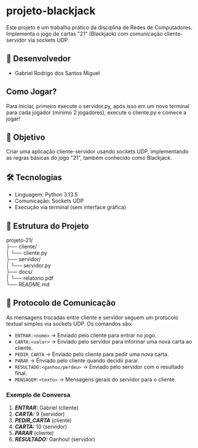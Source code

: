# projeto-blackjack
Este projeto é um trabalho prático da disciplina de Redes de Computadores. Implementa o jogo de cartas "21" (Blackjack) com comunicação cliente-servidor via sockets UDP.

## 👥 Desenvolvedor
- Gabriel Rodrigo dos Santos Miguel

## Como Jogar?
Para iniciar, primeiro execute o servidor.py, após isso em um novo terminal para cada jogador (mínimo 2 jogadores), execute o cliente.py e comece a jogar! 

## 🧠 Objetivo
Criar uma aplicação cliente-servidor usando sockets UDP, implementando as regras básicas do jogo "21", também conhecido como Blackjack.

## 🛠️ Tecnologias
- Linguagem: Python 3.13.5
- Comunicação: Sockets UDP
- Execução via terminal (sem interface gráfica)

## 📁 Estrutura do Projeto
projeto-21/  
├── cliente/  
│ └── cliente.py  
├── servidor/  
│ └── servidor.py  
├── docs/  
│ └── relatorio.pdf  
└── README.md  

## 📡 Protocolo de Comunicação

As mensagens trocadas entre cliente e servidor seguem um protocolo textual simples via sockets UDP. Os comandos são:

- `ENTRAR:<nome>` → Enviado pelo cliente para entrar no jogo.
- `CARTA:<valor>` → Enviado pelo servidor para informar uma nova carta ao cliente.
- `PEDIR_CARTA` → Enviado pelo cliente para pedir uma nova carta.
- `PARAR` → Enviado pelo cliente quando decidir parar.
- `RESULTADO:<ganhou/perdeu>` → Enviado pelo servidor com o resultado final.
- `MENSAGEM:<texto>` → Mensagens gerais do servidor para o cliente.

### Exemplo de Conversa
1. ***ENTRAR:*** Gabriel (cliente)
2. ***CARTA:*** 9 (servidor)
3. ***PEDIR_CARTA*** (cliente)
4. ***CARTA:*** 10 (servidor)
5. ***PARAR*** (cliente)
6. ***RESULTADO:*** Ganhou! (servidor)
